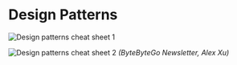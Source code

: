 # Design Patterns

![Design patterns cheat sheet 1](https://substackcdn.com/image/fetch/f_auto,q_auto:good,fl_progressive:steep/https%3A%2F%2Fbucketeer-e05bbc84-baa3-437e-9518-adb32be77984.s3.amazonaws.com%2Fpublic%2Fimages%2F4371b692-437f-4b0f-ad92-3c8ee578b75a_1252x1606.png)

![Design patterns cheat sheet 2](https://substackcdn.com/image/fetch/f_auto,q_auto:good,fl_progressive:steep/https%3A%2F%2Fbucketeer-e05bbc84-baa3-437e-9518-adb32be77984.s3.amazonaws.com%2Fpublic%2Fimages%2Fd70dd65e-c070-44e8-87aa-91b3c91b7cd1_1226x1610.png)
*(ByteByteGo Newsletter, Alex Xu)*
